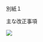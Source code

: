 別紙１

主な改正事項

![](https://www.nta.go.jp/tmp/e0291d0a-695e-426d-95aa-955777518cfb/images/bb6165bea1695c7ed614d734b6dd63af0bd275bde48a5b716683591e392f9002.jpg)